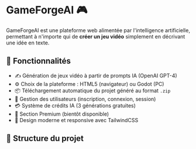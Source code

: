 # GameForgeAI 🎮

GameForgeAI est une plateforme web alimentée par l'intelligence artificielle, permettant à n'importe qui de **créer un jeu vidéo** simplement en décrivant une idée en texte.

## 🚀 Fonctionnalités

- ✍️ Génération de jeux vidéo à partir de prompts IA (OpenAI GPT-4)
- ⚙️ Choix de la plateforme : HTML5 (navigateur) ou Godot (PC)
- 📦 Téléchargement automatique du projet généré au format `.zip`
- 👤 Gestion des utilisateurs (inscription, connexion, session)
- 💳 Système de crédits IA (3 générations gratuites)
- 💎 Section Premium (bientôt disponible)
- 📱 Design moderne et responsive avec TailwindCSS

## 📁 Structure du projet

